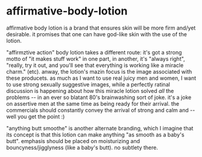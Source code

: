 # affirmative-body-lotion

affirmative body lotion is a brand that ensures skin will be more firm and/yet desirable. it promises that one can have god-like skin with the use of the lotion.

"affirmztive action" body lotion takes a different route: it's got a strong motto of "it makes stuff work" in one part, in another, it's "always right", "really, try it out, and you'll see that everything is working like a miracle charm." (etc). anway, the lotion's mazin focus is the image associated with these producets. as much as I want to use real juicy men and women, I want to use strong sexually suggestive images, while a perfectly ratinal discussion is happening about how this miracle lotion solved *all* the problems -- in an ever so blatant 80's brainwashing sort of joke. it's a joke on assertive men at the same time as being ready for their arrival. the commercials should constantly convey the arrival of strong and calm and -- well you get the point :)

"anything butt smoothe" is another alternate branding, which I imagine that its concept is that this lotion can make anything "as smooth as a baby's butt". emphasis should be placed on moisturizing and bouncyness/jigglyness (like a baby's butt). no subtlety there.
